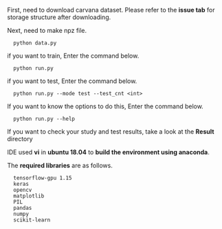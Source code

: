 First, need to download carvana dataset.
Please refer to the **issue tab** for storage structure after downloading.

Next, need to make npz file.
      
      python data.py

if you want to train, Enter the command below.

      python run.py
      
if you want to test, Enter the command below.

      python run.py --mode test --test_cnt <int>

If you want to know the options to do this, Enter the command below.

      python run.py --help
      
      
If you want to check your study and test results, take a look at the **Result** directory

IDE used **vi** in **ubuntu 18.04** to **build the environment using anaconda**.

The **required libraries** are as follows.
      
      tensorflow-gpu 1.15
      keras
      opencv
      matplotlib
      PIL
      pandas
      numpy
      scikit-learn
